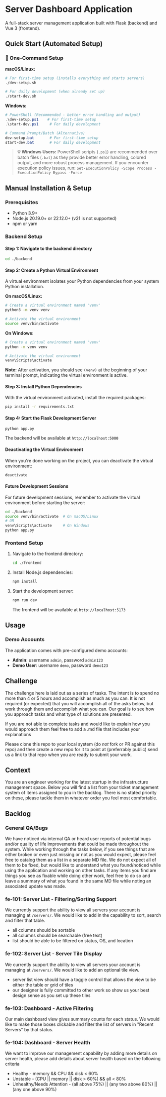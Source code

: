 # Server Dashboard Application

A full-stack server management application built with Flask (backend) and Vue 3 (frontend).

## Quick Start (Automated Setup)

### 🚀 One-Command Setup

**macOS/Linux:**
```bash
# For first-time setup (installs everything and starts servers)
./dev-setup.sh

# For daily development (when already set up)
./start-dev.sh
```

**Windows:**
```powershell
# PowerShell (Recommended - better error handling and output)
.\dev-setup.ps1    # For first-time setup
.\start-dev.ps1     # For daily development

# Command Prompt/Batch (Alternative)
dev-setup.bat       # For first-time setup
start-dev.bat       # For daily development
```

> **💡 Windows Users:** PowerShell scripts (`.ps1`) are recommended over batch files (`.bat`) as they provide better error handling, colored output, and more robust process management. If you encounter execution policy issues, run: `Set-ExecutionPolicy -Scope Process -ExecutionPolicy Bypass -Force`

## Manual Installation & Setup

### Prerequisites
- Python 3.9+
- Node.js 20.19.0+ or 22.12.0+ (v21 is not supported)
- npm or yarn

### Backend Setup

#### Step 1: Navigate to the backend directory
```bash
cd ./backend
```

#### Step 2: Create a Python Virtual Environment
A virtual environment isolates your Python dependencies from your system Python installation.

**On macOS/Linux:**
```bash
# Create a virtual environment named 'venv'
python3 -m venv venv

# Activate the virtual environment
source venv/bin/activate
```

**On Windows:**
```bash
# Create a virtual environment named 'venv'
python -m venv venv

# Activate the virtual environment
venv\Scripts\activate
```

**Note:** After activation, you should see `(venv)` at the beginning of your terminal prompt, indicating the virtual environment is active.

#### Step 3: Install Python Dependencies
With the virtual environment activated, install the required packages:
```bash
pip install -r requirements.txt
```

#### Step 4: Start the Flask Development Server
```bash
python app.py
```

The backend will be available at `http://localhost:5000`

#### Deactivating the Virtual Environment
When you're done working on the project, you can deactivate the virtual environment:
```bash
deactivate
```

#### Future Development Sessions
For future development sessions, remember to activate the virtual environment before starting the server:
```bash
cd ./backend
source venv/bin/activate  # On macOS/Linux
# OR
venv\Scripts\activate     # On Windows
python app.py
```

### Frontend Setup
1. Navigate to the frontend directory:
   ```bash
   cd ./frontend
   ```

2. Install Node.js dependencies:
   ```bash
   npm install
   ```

3. Start the development server:
   ```bash
   npm run dev
   ```
   
   The frontend will be available at `http://localhost:5173`

## Usage

### Demo Accounts
The application comes with pre-configured demo accounts:
- **Admin**: username `admin`, password `admin123`
- **Demo User**: username `demo`, password `demo123`


## Challenge

The challenge here is laid out as a series of tasks. The intent is to spend no more than 4 or 5 hours and accomplish as much as you can. It is not required (or expected) that you will accomplish all of the asks below, but work through them and accomplish what you can. Our goal is to see how you approach tasks and what type of solutions are presented.

If you are not able to complete tasks and would like to explain how you would approach them feel free to add a .md file that includes your explanations 

Please clone this repo to your local system (do _not_ fork or PR against this repo) and then create a new repo for it to point at (preferrably public) send us a link to that repo when you are ready to submit your work.

## Context

You are an engineer working for the latest startup in the infrastructure management space. Below you will find a list from your ticket management system of items assigned to you in the backlog. There is no stated priority on these, please tackle them in whatever order you feel most comfortable. 

## Backlog

### General QA/Bugs

We have noticed via internal QA or heard user reports of potential bugs and/or quality of life improvements that could be made throughout the system. While working through the tasks below, if you see things that are either broken or even just missing or not as you would expect, please feel free to catalog them as a list in a separate MD file. We do not expect all of them to be fixed, but would like to understand what you found/noticed while using the application and working on other tasks. If any items you find are things you see as fixable while doing other work, feel free to do so and leave a summary of what you found in the same MD file while noting an associated update was made.

### fe-101: Server List - Filtering/Sorting Support

We currently support the ability to view all servers your account is managing at `/servers/`. We would like to add in the capability to sort, search and filter that table.

* all columns should be sortable
* all columns should be searchable (free text)
* list should be able to be filtered on status, OS, and location

### fe-102: Server List - Server Tile Display

We currently support the ability to view all servers your account is managing at `/servers/`. We would like to add an optional tile view.

* server list view should have a toggle control that allows the view to be either the table or grid of tiles
* our designer is fully committed to other work so show us your best design sense as you set up these tiles

### fe-103: Dashboard - Active Filtering

Our main dashboard view gives summary counts for each status. We would like to make those boxes clickable and filter the list of servers in "Recent Servers" by that status.

### fe-104: Dashboard - Server Health

We want to improve our management capability by adding more details on server health, please add details about server health based on the following criteria

* Healthy - memory && CPU && disk < 60%
* Unstable - (CPU || memory || disk > 60%) && all < 80%
* Unhealthy/Needs Attention - (all above 75%) || (any two above 80%) || (any one above 90%)

